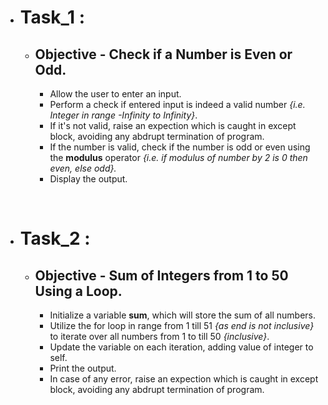 - # **Task_1** :
  - ## Objective - Check if a Number is Even or Odd.
    - Allow the user to enter an input.
    - Perform a check if entered input is indeed a valid number *{i.e. Integer in range -Infinity to Infinity}*.
    - If it's not valid, raise an expection which is caught in except block, avoiding any abdrupt termination of program.
    - If the number is valid, check if the number is odd or even using the **modulus** operator *{i.e. if modulus of number by 2 is 0 then even, else odd}.*
    - Display the output.

<br>

- # **Task_2** :
  - ## Objective - Sum of Integers from 1 to 50 Using a Loop.
    - Initialize a variable **sum**, which will store the sum of all numbers.
    - Utilize the for loop in range from 1 till 51 *{as end is not inclusive}* to iterate over all numbers from 1 to till 50 *{inclusive}*.
    - Update the variable on each iteration, adding value of integer to self.
    - Print the output.
    - In case of any error, raise an expection which is caught in except block, avoiding any abdrupt termination of program.